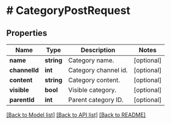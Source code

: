 # # CategoryPostRequest

## Properties

Name | Type | Description | Notes
------------ | ------------- | ------------- | -------------
**name** | **string** | Category name. | [optional]
**channelId** | **int** | Category channel id. | [optional]
**content** | **string** | Category content. | [optional]
**visible** | **bool** | Visible category. | [optional]
**parentId** | **int** | Parent category ID. | [optional]

[[Back to Model list]](../../README.md#models) [[Back to API list]](../../README.md#endpoints) [[Back to README]](../../README.md)
